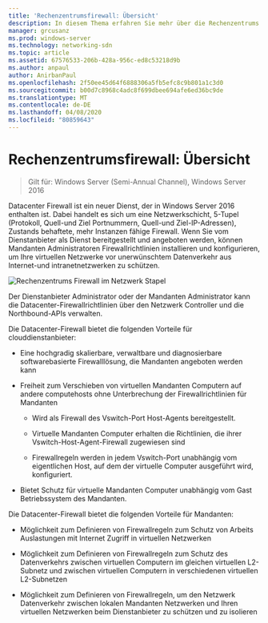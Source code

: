 ```yaml
---
title: 'Rechenzentrumsfirewall: Übersicht'
description: In diesem Thema erfahren Sie mehr über die Rechenzentrums Firewall, bei der es sich um eine Netzwerkschicht, 5-Tupel (Protokoll, Quell-und Ziel Portnummern, Quell-und Ziel-IP-Adressen), eine Zustands behaftete, mehr Instanzen fähige Firewall in Windows Server 2016 handelt.
manager: grcusanz
ms.prod: windows-server
ms.technology: networking-sdn
ms.topic: article
ms.assetid: 67576533-206b-428a-956c-ed8c53218d9b
ms.author: anpaul
author: AnirbanPaul
ms.openlocfilehash: 2f50ee45d64f6888306a5fb5efc8c9b801a1c3d0
ms.sourcegitcommit: b00d7c8968c4adc8f699dbee694afe6ed36bc9de
ms.translationtype: MT
ms.contentlocale: de-DE
ms.lasthandoff: 04/08/2020
ms.locfileid: "80859643"
---
```

# <a name="datacenter-firewall-overview"></a>Rechenzentrumsfirewall: Übersicht

>Gilt für: Windows Server (Semi-Annual Channel), Windows Server 2016

Datacenter Firewall ist ein neuer Dienst, der in Windows Server 2016 enthalten ist. Dabei handelt es sich um eine Netzwerkschicht, 5-Tupel (Protokoll, Quell-und Ziel Portnummern, Quell-und Ziel-IP-Adressen), Zustands behaftete, mehr Instanzen fähige Firewall. Wenn Sie vom Dienstanbieter als Dienst bereitgestellt und angeboten werden, können Mandanten Administratoren Firewallrichtlinien installieren und konfigurieren, um Ihre virtuellen Netzwerke vor unerwünschtem Datenverkehr aus Internet-und intranetnetzwerken zu schützen.  
  
![Rechenzentrums Firewall im Netzwerk Stapel](../../../media/Datacenter-Firewall-Overview/MultitenantFirewallOverview2.png)  
  
Der Dienstanbieter Administrator oder der Mandanten Administrator kann die Datacenter-Firewallrichtlinien über den Netzwerk Controller und die Northbound-APIs verwalten.  
  
Die Datacenter-Firewall bietet die folgenden Vorteile für clouddienstanbieter:  
  
-   Eine hochgradig skalierbare, verwaltbare und diagnosierbare softwarebasierte Firewalllösung, die Mandanten angeboten werden kann  
  
-   Freiheit zum Verschieben von virtuellen Mandanten Computern auf andere computehosts ohne Unterbrechung der Firewallrichtlinien für Mandanten  
  
    -   Wird als Firewall des Vswitch-Port Host-Agents bereitgestellt.  
  
    -   Virtuelle Mandanten Computer erhalten die Richtlinien, die ihrer Vswitch-Host-Agent-Firewall zugewiesen sind  
  
    -   Firewallregeln werden in jedem Vswitch-Port unabhängig vom eigentlichen Host, auf dem der virtuelle Computer ausgeführt wird, konfiguriert.  
  
-   Bietet Schutz für virtuelle Mandanten Computer unabhängig vom Gast Betriebssystem des Mandanten.  
  
Die Datacenter-Firewall bietet die folgenden Vorteile für Mandanten:  
  
-   Möglichkeit zum Definieren von Firewallregeln zum Schutz von Arbeits Auslastungen mit Internet Zugriff in virtuellen Netzwerken  
  
-   Möglichkeit zum Definieren von Firewallregeln zum Schutz des Datenverkehrs zwischen virtuellen Computern im gleichen virtuellen L2-Subnetz und zwischen virtuellen Computern in verschiedenen virtuellen L2-Subnetzen  
  
-   Möglichkeit zum Definieren von Firewallregeln, um den Netzwerk Datenverkehr zwischen lokalen Mandanten Netzwerken und Ihren virtuellen Netzwerken beim Dienstanbieter zu schützen und zu isolieren  
  


